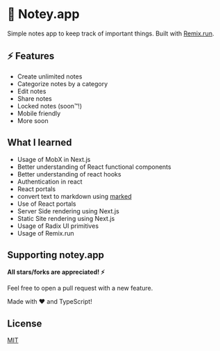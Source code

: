 # 📝 Notey.app

Simple notes app to keep track of important things. Built with [Remix.run](https://remix.run).

## ⚡ Features

- Create unlimited notes
- Categorize notes by a category
- Edit notes
- Share notes
- Locked notes (soon™!)
- Mobile friendly
- More soon

## What I learned

- Usage of MobX in Next.js
- Better understanding of React functional components
- Better understanding of react hooks
- Authentication in react
- React portals
- convert text to markdown using [marked](https://www.npmjs.com/package/marked)
- Use of React portals
- Server Side rendering using Next.js
- Static Site rendering using Next.js
- Usage of Radix UI primitives
- Usage of Remix.run

## Supporting notey.app

**All stars/forks are appreciated! ⚡**

Feel free to open a pull request with a new feature.

Made with ❤️ and TypeScript!

## License

[MIT](./LICENSE)
